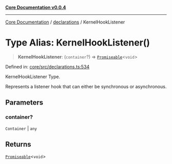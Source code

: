 [**Core Documentation v0.0.4**](../../README.md)

***

[Core Documentation](../../modules.md) / [declarations](../README.md) / KernelHookListener

# Type Alias: KernelHookListener()

> **KernelHookListener**: (`container`?) => [`Promiseable`](Promiseable.md)\<`void`\>

Defined in: [core/src/declarations.ts:534](https://github.com/stonemjs/core/blob/d2167ff53d508d3a75c05f0cf962180518d3e061/src/declarations.ts#L534)

KernelHookListener Type.

Represents a listener hook that can either be synchronous or asynchronous.

## Parameters

### container?

`Container` | `any`

## Returns

[`Promiseable`](Promiseable.md)\<`void`\>
